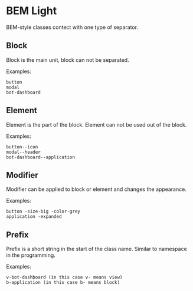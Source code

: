 # BEM Light

BEM-style classes contect with one type of separator.

## Block

Block is the main unit, block can not be separated.

Examples:

	button
	modal
	bot-dashboard

## Element

Element is the part of the block. Element can not be used out of the block.

Examples:

	button--icon
	modal--header
	bot-dashboard--application

## Modifier

Modifier can be applied to block or element and changes the appearance.

Examples:

	button -size-big -color-grey
	application -expanded

## Prefix

Prefix is a short string in the start of the class name. Similar to namespace in the programming.

Examples:

	v-bot-dashboard (in this case v- means view)
	b-application (in this case b- means block)
